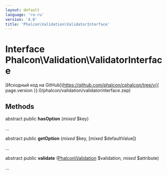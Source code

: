 ```yaml
---
layout: default
language: 'ru-ru'
version: '4.0'
title: 'Phalcon\Validation\ValidatorInterface'
---
```

# Interface **Phalcon\Validation\ValidatorInterface**

[Исходный код на GitHub](https://github.com/phalcon/cphalcon/tree/v{{ page.version }}.0/phalcon/validation/validatorinterface.zep)

## Methods

abstract public **hasOption** (*mixed* $key)

...

abstract public **getOption** (*mixed* $key, [*mixed* $defaultValue])

...

abstract public **validate** ([Phalcon\Validation](Phalcon_Validation) $validation, *mixed* $attribute)

...